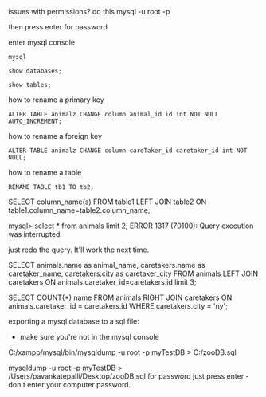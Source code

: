 issues with permissions?
do this
mysql -u root -p

then press enter for password



enter mysql console
```
mysql
```

```
show databases;
```

```
show tables;
```

how to rename a primary key
```
ALTER TABLE animalz CHANGE column animal_id id int NOT NULL AUTO_INCREMENT;
```

how to rename a foreign key
```
ALTER TABLE animalz CHANGE column careTaker_id caretaker_id int NOT NULL;
```

how to rename a table
```
RENAME TABLE tb1 TO tb2;
```

SELECT column_name(s)
FROM table1
LEFT JOIN table2
ON table1.column_name=table2.column_name;


mysql> select * from animals limit 2;
ERROR 1317 (70100): Query execution was interrupted

just redo the query. It'll work the next time.





SELECT animals.name as animal_name, caretakers.name as caretaker_name, caretakers.city as caretaker_city
FROM animals
LEFT JOIN caretakers
ON animals.caretaker_id=caretakers.id
limit 3;


SELECT COUNT(*) name FROM animals RIGHT JOIN caretakers ON animals.caretaker_id = caretakers.id WHERE caretakers.city = 'ny';


exporting a mysql database to a sql file:
- make sure you're not in the mysql console

C:/xampp/mysql/bin/mysqldump -u root -p myTestDB > C:/zooDB.sql

mysqldump -u root -p myTestDB > /Users/pavankatepalli/Desktop/zooDB.sql
for password just press enter - don't enter your computer password.

